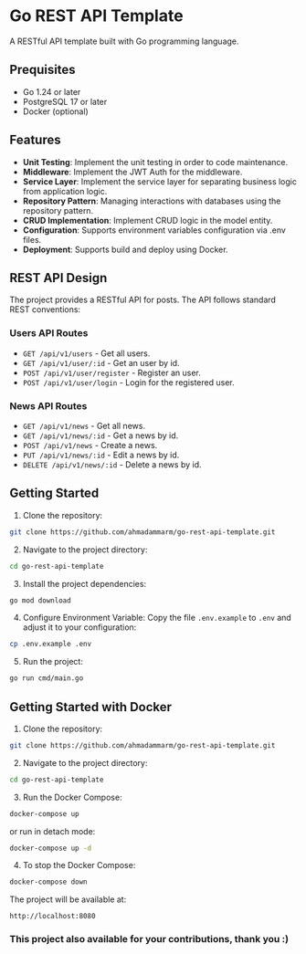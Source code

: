 # Go REST API Template

A RESTful API template built with Go programming language.

## Prequisites

- Go 1.24 or later
- PostgreSQL 17 or later
- Docker (optional)


## Features

- **Unit Testing**: Implement the unit testing in order to code maintenance.
- **Middleware**: Implement the JWT Auth for the middleware.
- **Service Layer**: Implement the service layer for separating business logic from application logic.
- **Repository Pattern**: Managing interactions with databases using the repository pattern.
- **CRUD Implementation**: Implement CRUD logic in the model entity.
- **Configuration**: Supports environment variables configuration via .env files.
- **Deployment**: Supports build and deploy using Docker.

## REST API Design

The project provides a RESTful API for posts. The API follows standard REST conventions:

### Users API Routes

- `GET /api/v1/users` - Get all users.
- `GET /api/v1/user/:id` - Get an user by id.
- `POST /api/v1/user/register` - Register an user.
- `POST /api/v1/user/login` - Login for the registered user.


### News API Routes

- `GET /api/v1/news` - Get all news.
- `GET /api/v1/news/:id` - Get a news by id.
- `POST /api/v1/news` - Create a news.
- `PUT /api/v1/news/:id` - Edit a news by id.
- `DELETE /api/v1/news/:id` - Delete a news by id.


## Getting Started

1. Clone the repository:

```sh
git clone https://github.com/ahmadammarm/go-rest-api-template.git
```

2. Navigate to the project directory:

```sh
cd go-rest-api-template
```

3. Install the project dependencies:

```sh
go mod download
```

4. Configure Environment Variable: Copy the file `.env.example` to `.env` and adjust it to your configuration:

```sh
cp .env.example .env
```


5. Run the project:

```sh
go run cmd/main.go
```


## Getting Started with Docker

1. Clone the repository:
```sh
git clone https://github.com/ahmadammarm/go-rest-api-template.git
```

2. Navigate to the project directory:

```sh
cd go-rest-api-template
```

3. Run the Docker Compose:

```sh
docker-compose up
```

or run in detach mode:
```sh
docker-compose up -d
```

4. To stop the Docker Compose:
```sh
docker-compose down
```

The project will be available at:

`http://localhost:8080`

### This project also available for your contributions, thank you :)


